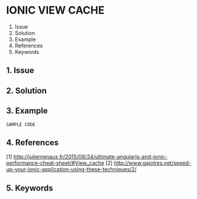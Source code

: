 # IONIC VIEW CACHE
1. Issue
2. Solution
3. Example
4. References
5. Keywords


## 1. Issue


## 2. Solution

## 3. Example

```
SAMPLE CODE
```

## 4. References

[1] http://julienrenaux.fr/2015/08/24/ultimate-angularjs-and-ionic-performance-cheat-sheet/#View_cache
[2] http://www.gajotres.net/speed-up-your-ionic-application-using-these-techniques/2/



## 5. Keywords





